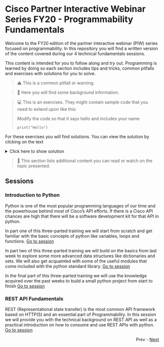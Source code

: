 # Cisco Partner Interactive Webinar Series FY20 - Programmability Fundamentals

Welcome to the FY20 edition of the partner interactive webinar (PIW) series focused on programmability. In this repository you will find a written version of the content covered during our 4 technical fundamentals sessions.

This content is intended for you to follow along and try out. Programming is learned by doing so each section includes tips and tricks, common pitfalls and exercises with solutions for you to solve. 

> :warning: This is a common pitfall or warning.

> :wrench: Here you will find some background information.

> :computer: This is an exercises. They might contain sample code that you need to extend upon like this:
> 
> Modify the code so that it says hello and includes your name
> ```python3
> print("Hello")
> ```

For these exercises you will find solutions. You can view the solution by clicking on the text

<details>
  <summary>Click here to show solution</summary>
  
  ```python3
  print("Hello Marcel")
  ```
</details>

> :rocket: This section lists additional content you can read or watch on the topic
> presented. 

## Sessions

### Introduction to Python
Python is one of the most popular programming languages of our time and the powerhouse behind most of Cisco’s API efforts. If there is a Cisco API chances are high that there will be a software development kit for that API in python. 

In part one of this three-parted training we will start from scratch and get familiar with the basic concepts of python like variables, loops and functions.
[Go to session](sessions/python_one/Readme.md)

In part two of this three-parted training we will build on the basics from last week to explore some more advanced data structures like dictionaries and sets. We will also get acquainted with some of the useful modules that come included with the python standard library. [Go to session](sessions/python_two/Readme.md)

In the final part of this three-parted training we will use the knowledge acquired over the past weeks to build a small python project from start to finish [Go to  session](sessions/python_three/Readme.md)

### REST API Fundamentals
REST (Representational state transfer) is the most common API framework based on HTTP(S) and an essential part of Programmability. In this session we will provide you with the technical background on REST API as well as a practical introduction on how to consume and use REST APIs with python. [Go to session](sessions/rest_fundamentals/Readme.md)

<div align="right">
   
   Prev - [Next](sessions/python_one/Readme.md)
</div>
